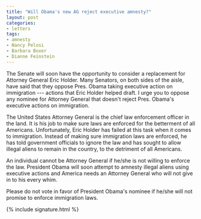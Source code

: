 ```yaml
---
title: "Will Obama's new AG reject executive amnesty?"
layout: post
categories:
- letters
tags:
- amnesty
- Nancy Pelosi
- Barbara Boxer
- Dianne Feinstein
---
```


The Senate will soon have the opportunity to consider a replacement for Attorney General Eric Holder. Many Senators, on both sides of the aisle, have said that they oppose Pres. Obama taking executive action on immigration --- actions that Eric Holder helped draft. I urge you to oppose any nominee for Attorney General that doesn't reject Pres. Obama's executive actions on immigration.

The United States Attorney General is the chief law enforcement officer in the land. It is his job to make sure laws are enforced for the betterment of all Americans. Unfortunately, Eric Holder has failed at this task when it comes to immigration. Instead of making sure immigration laws are enforced, he has told government officials to ignore the law and has sought to allow illegal aliens to remain in the country, to the detriment of all Americans.

An individual cannot be Attorney General if he/she is not willing to enforce the law. President Obama will soon attempt to amnesty illegal aliens using executive actions and America needs an Attorney General who will not give in to his every whim.

Please do not vote in favor of President Obama's nominee if he/she will not promise to enforce immigration laws.

{% include signature.html %}
